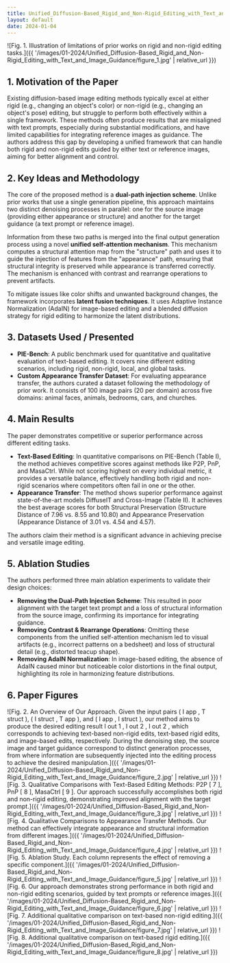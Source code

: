 ```yaml
---
title: Unified_Diffusion-Based_Rigid_and_Non-Rigid_Editing_with_Text_and_Image_Guidance
layout: default
date: 2024-01-04
---
```

![Fig. 1. Illustration of limitations of prior works on rigid and non-rigid editing tasks.]({{ '/images/01-2024/Unified_Diffusion-Based_Rigid_and_Non-Rigid_Editing_with_Text_and_Image_Guidance/figure_1.jpg' | relative_url }})
## 1. Motivation of the Paper
Existing diffusion-based image editing methods typically excel at either rigid (e.g., changing an object's color) or non-rigid (e.g., changing an object's pose) editing, but struggle to perform both effectively within a single framework. These methods often produce results that are misaligned with text prompts, especially during substantial modifications, and have limited capabilities for integrating reference images as guidance. The authors address this gap by developing a unified framework that can handle both rigid and non-rigid edits guided by either text or reference images, aiming for better alignment and control.

## 2. Key Ideas and Methodology
The core of the proposed method is a **dual-path injection scheme**. Unlike prior works that use a single generation pipeline, this approach maintains two distinct denoising processes in parallel: one for the source image (providing either appearance or structure) and another for the target guidance (a text prompt or reference image).

Information from these two paths is merged into the final output generation process using a novel **unified self-attention mechanism**. This mechanism computes a structural attention map from the "structure" path and uses it to guide the injection of features from the "appearance" path, ensuring that structural integrity is preserved while appearance is transferred correctly. The mechanism is enhanced with contrast and rearrange operations to prevent artifacts.

To mitigate issues like color shifts and unwanted background changes, the framework incorporates **latent fusion techniques**. It uses Adaptive Instance Normalization (AdaIN) for image-based editing and a blended diffusion strategy for rigid editing to harmonize the latent distributions.

## 3. Datasets Used / Presented
- **PIE-Bench**: A public benchmark used for quantitative and qualitative evaluation of text-based editing. It covers nine different editing scenarios, including rigid, non-rigid, local, and global tasks.
- **Custom Appearance Transfer Dataset**: For evaluating appearance transfer, the authors curated a dataset following the methodology of prior work. It consists of 100 image pairs (20 per domain) across five domains: animal faces, animals, bedrooms, cars, and churches.

## 4. Main Results
The paper demonstrates competitive or superior performance across different editing tasks.

- **Text-Based Editing**: In quantitative comparisons on PIE-Bench (Table I), the method achieves competitive scores against methods like P2P, PnP, and MasaCtrl. While not scoring highest on every individual metric, it provides a versatile balance, effectively handling both rigid and non-rigid scenarios where competitors often fail in one or the other.
- **Appearance Transfer**: The method shows superior performance against state-of-the-art models DiffuseIT and Cross-Image (Table II). It achieves the best average scores for both Structural Preservation (Structure Distance of 7.96 vs. 8.55 and 10.80) and Appearance Preservation (Appearance Distance of 3.01 vs. 4.54 and 4.57).

The authors claim their method is a significant advance in achieving precise and versatile image editing.

## 5. Ablation Studies
The authors performed three main ablation experiments to validate their design choices:

- **Removing the Dual-Path Injection Scheme**: This resulted in poor alignment with the target text prompt and a loss of structural information from the source image, confirming its importance for integrating guidance.
- **Removing Contrast & Rearrange Operations**: Omitting these components from the unified self-attention mechanism led to visual artifacts (e.g., incorrect patterns on a bedsheet) and loss of structural detail (e.g., distorted teacup shape).
- **Removing AdaIN Normalization**: In image-based editing, the absence of AdaIN caused minor but noticeable color distortions in the final output, highlighting its role in harmonizing feature distributions.

## 6. Paper Figures
![Fig. 2. An Overview of Our Approach. Given the input pairs ( I app , T struct ), ( I struct , T app ), and ( I app , I struct ), our method aims to produce the desired editing result I out 1 , I out 2 , I out 2 , which corresponds to achieving text-based non-rigid edits, text-based rigid edits, and image-based edits, respectively. During the denoising step, the source image and target guidance correspond to distinct generation processes, from where information are subsequently injected into the editing process to achieve the desired manipulation.]({{ '/images/01-2024/Unified_Diffusion-Based_Rigid_and_Non-Rigid_Editing_with_Text_and_Image_Guidance/figure_2.jpg' | relative_url }})
![Fig. 3. Qualitative Comparisons with Text-Based Editing Methods: P2P [ 7 ], PnP [ 8 ], MasaCtrl [ 9 ]. Our approach successfully accomplishes both rigid and non-rigid editing, demonstrating improved alignment with the target prompt.]({{ '/images/01-2024/Unified_Diffusion-Based_Rigid_and_Non-Rigid_Editing_with_Text_and_Image_Guidance/figure_3.jpg' | relative_url }})
![Fig. 4. Qualitative Comparisons to Appearance Transfer Methods. Our method can effectively integrate appearance and structural information from different images.]({{ '/images/01-2024/Unified_Diffusion-Based_Rigid_and_Non-Rigid_Editing_with_Text_and_Image_Guidance/figure_4.jpg' | relative_url }})
![Fig. 5. Ablation Study. Each column represents the effect of removing a specific component.]({{ '/images/01-2024/Unified_Diffusion-Based_Rigid_and_Non-Rigid_Editing_with_Text_and_Image_Guidance/figure_5.jpg' | relative_url }})
![Fig. 6. Our approach demonstrates strong performance in both rigid and non-rigid editing scenarios, guided by text prompts or reference images.]({{ '/images/01-2024/Unified_Diffusion-Based_Rigid_and_Non-Rigid_Editing_with_Text_and_Image_Guidance/figure_6.jpg' | relative_url }})
![Fig. 7. Additional qualitative comparison on text-based non-rigid editing.]({{ '/images/01-2024/Unified_Diffusion-Based_Rigid_and_Non-Rigid_Editing_with_Text_and_Image_Guidance/figure_7.jpg' | relative_url }})
![Fig. 8. Additional qualitative comparison on text-based rigid editing.]({{ '/images/01-2024/Unified_Diffusion-Based_Rigid_and_Non-Rigid_Editing_with_Text_and_Image_Guidance/figure_8.jpg' | relative_url }})

